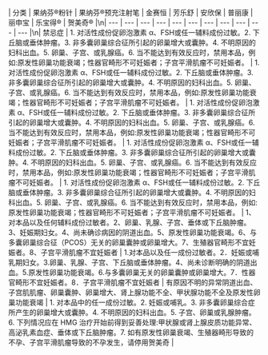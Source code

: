 | 分类 | 果纳芬®粉针 | 果纳芬®预充注射笔 | 金赛恒 | 芳乐舒 | 安欣保 | 普丽康 | 丽申宝 | 乐宝得® | 贺美奇® |\n| --- | --- | --- | --- | --- | --- | --- | --- | --- | --- | --- |\n| 禁忌症 | 1. 对活性成份促卵泡激素 α、FSH或任一辅料成份过敏。2. 下丘脑或垂体肿瘤。3. 非多囊卵巢综合征所引起的卵巢增大或囊肿。4. 不明原因的妇科出血。5. 卵巢、子宫、或乳腺癌。6. 当不能达到有效反应时，禁用本品，例如:原发性卵巢功能衰竭；性器官畸形不可妊娠者；子宫平滑肌瘤不可妊娠者。 | 1. 对活性成份促卵泡激素 α、FSH或任一辅料成份过敏。2. 下丘脑或垂体肿瘤。3. 非多囊卵巢综合征所引起的卵巢增大或囊肿。4. 不明原因的妇科出血。5. 卵巢、子宫、或乳腺癌。6. 当不能达到有效反应时，禁用本品，例如:原发性卵巢功能衰竭；性器官畸形不可妊娠者；子宫平滑肌瘤不可妊娠者。 | 1. 对活性成份促卵泡激素 α、FSH或任一辅料成份过敏。2. 下丘脑或垂体肿瘤。3. 非多囊卵巢综合征所引起的卵巢增大或囊肿。4. 不明原因的妇科出血。5. 卵巢、子宫、或乳腺癌。6. 当不能达到有效反应时，禁用本品，例如:原发性卵巢功能衰竭；性器官畸形不可妊娠者；子宫平滑肌瘤不可妊娠者。 | 1. 对活性成份促卵泡激素 α、FSH或任一辅料成份过敏。2. 下丘脑或垂体肿瘤。3. 非多囊卵巢综合征所引起的卵巢增大或囊肿。4. 不明原因的妇科出血。5. 卵巢、子宫、或乳腺癌。6. 当不能达到有效反应时，禁用本品，例如:原发性卵巢功能衰竭；性器官畸形不可妊娠者；子宫平滑肌瘤不可妊娠者。 | 1. 对活性成份促卵泡激素 α、FSH或任一辅料成份过敏。2. 下丘脑或垂体肿瘤。3. 非多囊卵巢综合征所引起的卵巢增大或囊肿。4. 不明原因的妇科出血。5. 卵巢、子宫、或乳腺癌。6. 当不能达到有效反应时，禁用本品，例如:原发性卵巢功能衰竭；性器官畸形不可妊娠者；子宫平滑肌瘤不可妊娠者。 | 1、对本品以及任何辅料成份过敏者。2、卵巢、乳腺、子宫、垂体或下丘脑肿瘤。3、妊娠期妇女。4、尚未确诊病因的阴道出血。5、原发性卵巢功能衰竭。6、与多囊卵巢综合征（PCOS）无关的卵巢囊肿或卵巢增大。7、生殖器官畸形不宜妊娠者。8、子宫平滑肌瘤不宜妊娠者 | 1.对本品以及任一成份过敏者。2．妊娠或哺乳期妇女。3.卵巢、乳腺、子宫、下丘脑或垂体肿瘤。4、尚未诊断明确的阴道出血。5.原发性卵巢功能衰竭。6.与多囊卵巢无关的卵巢囊肿或卵巢增大。7．性器官畸形不宜妊娠者。8．子宫平滑肌瘤不宜妊娠者 | 有原因不明的异常阴道出血、子宫肌肌瘤、卵巢囊肿、卵巢增大、肾上腺功能不全、甲状腺功能不全及原发性卵巢功能衰竭 | 1. 对本品中的任一成份过敏。2. 妊娠或哺乳。3. 非多囊卵巢综合症所产生的卵巢增大或囊肿。4. 不明原因的妇科出血。5. 子宫、卵巢或乳腺肿瘤。6. 下列情况应在 HMG 治疗开始前得到妥善处理:甲状腺或肾上腺皮质功能异常、高泌乳素血症、垂体或下丘脑肿瘤。7. 如有原发性卵巢衰竭、生殖器畸形导致的不孕、子宫平滑肌瘤导致的不孕发生，请停用贺美奇 |
